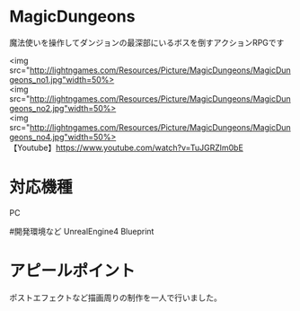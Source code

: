 # MagicDungeons

魔法使いを操作してダンジョンの最深部にいるボスを倒すアクションRPGです

<img src="http://lightngames.com/Resources/Picture/MagicDungeons/MagicDungeons_no1.jpg"width=50%><br>
<img src="http://lightngames.com/Resources/Picture/MagicDungeons/MagicDungeons_no2.jpg"width=50%><br>
<img src="http://lightngames.com/Resources/Picture/MagicDungeons/MagicDungeons_no4.jpg"width=50%><br>
【Youtube】<a fref="https://www.youtube.com/watch?v=TuJGRZlm0bE">https://www.youtube.com/watch?v=TuJGRZlm0bE</a>

# 対応機種
PC

#開発環境など
UnrealEngine4 Blueprint

# アピールポイント
ポストエフェクトなど描画周りの制作を一人で行いました。
